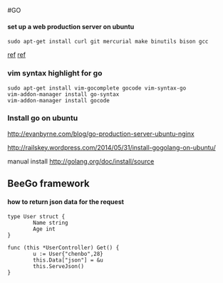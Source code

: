 #GO


#### set up a web production server on ubuntu
```
sudo apt-get install curl git mercurial make binutils bison gcc
```



[ref](http://evanbyrne.com/blog/go-production-server-ubuntu-nginx)
[ref](https://github.com/moovweb/gvm)


### vim syntax highlight for go
```
sudo apt-get install vim-gocomplete gocode vim-syntax-go
vim-addon-manager install go-syntax
vim-addon-manager install gocode
```

### Install go on ubuntu
http://evanbyrne.com/blog/go-production-server-ubuntu-nginx

http://railskey.wordpress.com/2014/05/31/install-gogolang-on-ubuntu/

manual install
http://golang.org/doc/install/source


## BeeGo framework

#### how to return json data for the request
```
type User struct {
        Name string
        Age int
}

func (this *UserController) Get() {
        u := User{"chenbo",28}
        this.Data["json"] = &u
        this.ServeJson()
}
```
